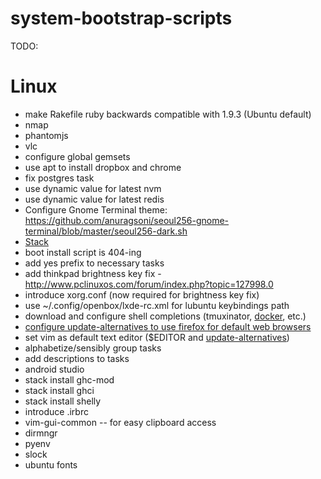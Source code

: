 # system-bootstrap-scripts

TODO:

Linux
=====
- make Rakefile ruby backwards compatible with 1.9.3 (Ubuntu default)
- nmap
- phantomjs
- vlc
- configure global gemsets
- use apt to install dropbox and chrome
- fix postgres task
- use dynamic value for latest nvm
- use dynamic value for latest redis
- Configure Gnome Terminal theme: https://github.com/anuragsoni/seoul256-gnome-terminal/blob/master/seoul256-dark.sh
- [Stack](https://hackage.haskell.org/package/stack)
- boot install script is 404-ing
- add yes prefix to necessary tasks
- add thinkpad brightness key fix - http://www.pclinuxos.com/forum/index.php?topic=127998.0
- introduce xorg.conf (now required for brightness key fix)
- use ~/.config/openbox/lxde-rc.xml for lubuntu keybindings path
- download and configure shell completions (tmuxinator, [docker](https://github.com/docker/docker/blob/master/contrib/completion/bash/docker), etc.)
- [configure update-alternatives to use firefox for default web browsers](http://forgottheaddress.blogspot.com/2012/04/set-firefox-as-default-browser-using.html)
- set vim as default text editor ($EDITOR and [update-alternatives](https://github.com/Valloric/YouCompleteMe/wiki/Building-Vim-from-source))
- alphabetize/sensibly group tasks
- add descriptions to tasks
- android studio
- stack install ghc-mod
- stack install ghci
- stack install shelly
- introduce .irbrc
- vim-gui-common  -- for easy clipboard access
- dirmngr
- pyenv
- slock
- ubuntu fonts
